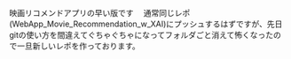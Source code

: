 映画リコメンドアプリの早い版です　
通常同じレポ(WebApp_Movie_Recommendation_w_XAI)にプッシュするはずですが、先日gitの使い方を間違えてぐちゃぐちゃになってフォルダごと消えて怖くなったので一旦新しいレポを作っております。
